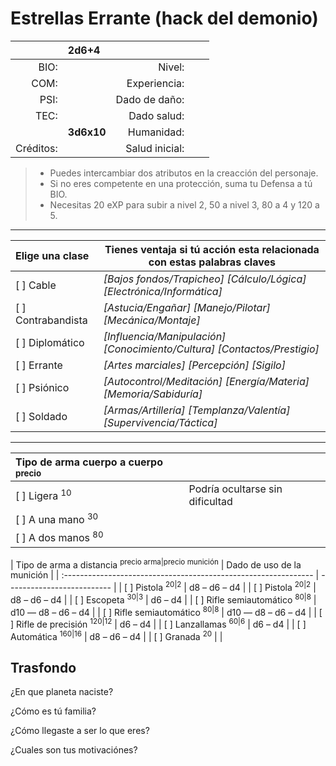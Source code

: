 Estrellas Errante (hack del demonio)
====================================
|           | 2d6+4      |                |      |          |
| --------: | :--------- | -------------: | ---- | -------- |
| BIO:      |            | Nivel:         |      |          |
| COM:      |            | Experiencia:   |      |          |
| PSI:      |            | Dado de daño:  |      |          |
| TEC:      |            | Dado salud:    |      |          |
|           | **3d6x10** | Humanidad:     |      |          |
| Créditos: |            | Salud inicial: |      |          |
> * Puedes intercambiar dos atributos en la creacción del personaje.
> * Si no eres competente en una protección, suma tu Defensa a tú BIO.
> * Necesitas 20 eXP para subir a nivel 2, 50 a nivel 3, 80 a 4 y 120 a 5.

___

| Elige una clase    | Tienes ventaja si tú acción esta relacionada con estas palabras claves   |
| :----------------- | ------------------------------------------------------------------------ |
| [ ] Cable          | _[Bajos fondos/Trapicheo] [Cálculo/Lógica] [Electrónica/Informática]_    |
| [ ] Contrabandista | _[Astucia/Engañar] [Manejo/Pilotar] [Mecánica/Montaje]_                  |
| [ ] Diplomático    | _[Influencia/Manipulación] [Conocimiento/Cultura] [Contactos/Prestigio]_ |
| [ ] Errante        | _[Artes marciales] [Percepción] [Sigilo]_                                |
| [ ] Psiónico       | _[Autocontrol/Meditación] [Energía/Materia] [Memoria/Sabiduría]_         |
| [ ] Soldado        | _[Armas/Artillería] [Templanza/Valentía] [Supervivencia/Táctica]_        |
___

| Tipo de arma cuerpo a cuerpo <sup>precio</sup> |                                 |
| :--------------------------------------------- | ------------------------------- |
| [ ] Ligera <sup>10</sup>                       | Podría ocultarse sin dificultad |
| [ ] A una mano <sup>30</sup>                   |                                 |
| [ ] A dos manos <sup>80</sup>                  |                                 |
    
| Tipo de arma a distancia <sup>precio arma|precio munición</sup> | Dado de uso de la munición |
| :-------------------------------------------------------------- | -------------------------- |
| [ ] Pistola <sup>20|2</sup>                                     | d8 – d6 – d4               |
| [ ] Pistola <sup>20|2</sup>                                     | d8 – d6 – d4               |
| [ ] Escopeta <sup>30|3</sup>                                    | d6 – d4                    |
| [ ] Rifle semiautomático <sup>80|8</sup>                        | d10 — d8 – d6 – d4         |
| [ ] Rifle semiautomático <sup>80|8</sup>                        | d10 — d8 – d6 – d4         |
| [ ] Rifle de precisión <sup>120|12</sup>                        | d6 – d4                    |
| [ ] Lanzallamas <sup>60|6</sup>                                 | d6 – d4                    |
| [ ] Automática <sup>160|16</sup>                                | d8 – d6 – d4               |
| [ ] Granada <sup>20</sup>                                       |                            |

Trasfondo
---------
¿En que planeta naciste?

¿Cómo es tú familia?

¿Cómo llegaste a ser lo que eres?

¿Cuales son tus motivaciónes?
